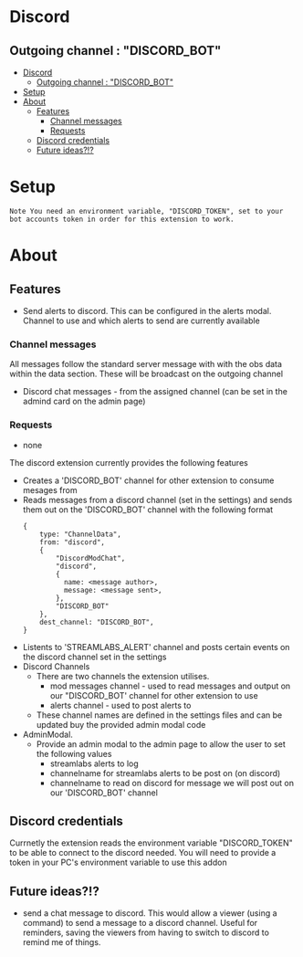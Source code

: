 # Discord
## Outgoing channel : "DISCORD_BOT"
- [Discord](#discord)
  - [Outgoing channel : "DISCORD_BOT"](#outgoing-channel--discord_bot)
- [Setup](#setup)
- [About](#about)
  - [Features](#features)
    - [Channel messages](#channel-messages)
    - [Requests](#requests)
  - [Discord credentials](#discord-credentials)
  - [Future ideas?!?](#future-ideas)

# Setup
```
Note You need an environment variable, "DISCORD_TOKEN", set to your bot accounts token in order for this extension to work.
```
# About
## Features
- Send alerts to discord. This can be configured in the alerts modal. Channel to use and which alerts to send are currently available
### Channel messages
All messages follow the standard server message with with the obs data within the data section.
These will be broadcast on the outgoing channel
- Discord chat messages - from the assigned channel (can be set in the admind card on the admin page)
### Requests
- none

The discord extension currently provides the following features
- Creates a 'DISCORD_BOT' channel for other extension to consume mesages from
- Reads messages from a discord channel (set in the settings) and sends them out on the 'DISCORD_BOT' channel with the following format
  ```
  {
      type: "ChannelData",
      from: "discord",
      {
          "DiscordModChat",
          "discord",
          {
            name: <message author>,
            message: <message sent>,
          },
          "DISCORD_BOT"
      },
      dest_channel: "DISCORD_BOT",
  }
  ```
- Listents to 'STREAMLABS_ALERT' channel and posts certain events on the discord channel set in the settings
- Discord Channels
  - There are two channels the extension utilises. 
    - mod messages channel - used to read messages and output on our "DISCORD_BOT' channel for other extension to use
    - alerts channel - used to post alerts to
  - These channel names are defined in the settings files and can be updated buy the provided admin modal code
- AdminModal.
  - Provide an admin modal to the admin page to allow the user to set the following values
    - streamlabs alerts to log
    - channelname for streamlabs alerts to be post on (on discord)
    - channelname to read on discord for message we will post out on our 'DISCORD_BOT' channel
  
## Discord credentials
Currnetly the extension reads the environment variable "DISCORD_TOKEN" to be able to connect to the discord needed. You will need to provide a token in your PC's environment variable to use this addon

## Future ideas?!?
- send a chat message to discord. This would allow a viewer (using a command) to send a message to a discord channel. Useful for reminders, saving the viewers from having to switch to discord to remind me of things.